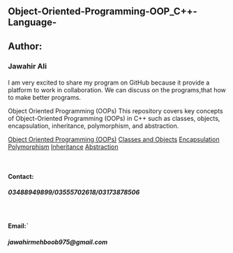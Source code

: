 ## Object-Oriented-Programming-OOP_C++-Language-
<h2>Author:</h2>
<h3>Jawahir Ali</h3>
<h4></h4>
<p>I am very excited to share my program on GitHub because it provide a platform to work in collaboration.  We can discuss on the programs,that how to make better programs.
</p>
<p>  Object Oriented Programming (OOPs)
This repository covers key concepts of Object-Oriented Programming (OOPs) in C++ such as classes, objects, encapsulation, inheritance, polymorphism, and abstraction.

<a href="https://www.geeksforgeeks.org/object-oriented-programming-in-cpp/">Object Oriented Programming (OOPs)</a>
<a href="https://www.geeksforgeeks.org/c-classes-and-objects/ ">Classes and Objects</a>
<a href="https://www.geeksforgeeks.org/encapsulation-in-cpp/   ">Encapsulation</a>
<a href="  https://www.geeksforgeeks.org/cpp-polymorphism/  ">Polymorphism</a>
<a href="   https://www.geeksforgeeks.org/inheritance-in-c/ ">Inheritance</a>
<a href="   https://www.geeksforgeeks.org/inheritance-in-c/  ">Abstraction</a>
</p>
<br>
<h4>Contact: </h4>
<h5>03488949899/03555702618/03173878506</h5>
<br>
<h4>Email:`</h4>
 <h5> jawahirmehboob975@gmail.com </h5>
